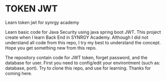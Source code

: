 # TOKEN JWT
Learn token jwt for synrgy academy

Learn basic code for Java Security using java spring boot JWT. This project create when I learn Back End in SYNRGY Academy. Although I did not understand all code from this repo, I try my best to understand the concept. Hope you get something new from this repo.

The repository contain code for JWT token, forget password, and the database for user. First you need to config/edit your environtment (such as: database, port).
Try to clone this repo, and use for learning. Thanks for coming here.
